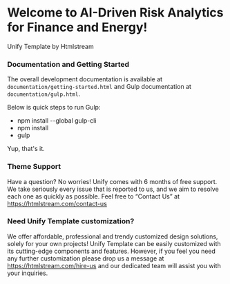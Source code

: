 # Welcome to  AI-Driven Risk Analytics for Finance and Energy! #

Unify Template by Htmlstream

### Documentation and Getting Started ###

The overall development documentation is available at `documentation/getting-started.html` and Gulp documentation at `documentation/gulp.html`.

Below is quick steps to run Gulp:

- npm install --global gulp-cli
- npm install
- gulp

Yup, that's it.

### Theme Support ###

Have a question? No worries! Unify comes with 6 months of free support. We take seriously every issue that is reported to us, and we aim to resolve each one as quickly as possible. Feel free to “Contact Us” at https://htmlstream.com/contact-us

### Need Unify Template customization? ###

We offer affordable, professional and trendy customized design solutions, solely for your own projects! Unify Template can be easily customized with its cutting-edge components and features. However, if you feel you need any further customization please drop us a message at https://htmlstream.com/hire-us and our dedicated team will assist you with your inquiries.